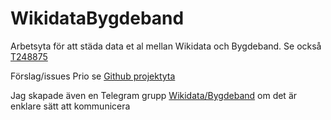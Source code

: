 # WikidataBygdeband
Arbetsyta för att städa data et al mellan  Wikidata och Bygdeband. Se också [T248875](https://phabricator.wikimedia.org/T248875)

Förslag/issues Prio se [Github projektyta](https://github.com/salgo60/WikidataBygdeband/projects/1?fullscreen=true)

Jag skapade även en Telegram grupp [Wikidata/Bygdeband](https://t.me/joinchat/FgDj6BbeSU4B6Kr3xf5JXw) om det är enklare sätt att kommunicera 
